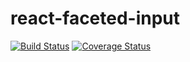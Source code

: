 # react-faceted-input

[![Build Status](https://travis-ci.org/reecefenwick/react-faceted-select.svg?branch=master)](https://travis-ci.org/reecefenwick/react-faceted-select)
[![Coverage Status](https://coveralls.io/repos/github/reecefenwick/react-faceted-select/badge.svg?branch=master)](https://coveralls.io/github/reecefenwick/react-faceted-select?branch=master)